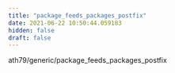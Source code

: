 ```yaml
---
title: "package_feeds_packages_postfix"
date: 2021-06-22 10:50:44.059183
hidden: false
draft: false
---
```


ath79/generic/package_feeds_packages_postfix


